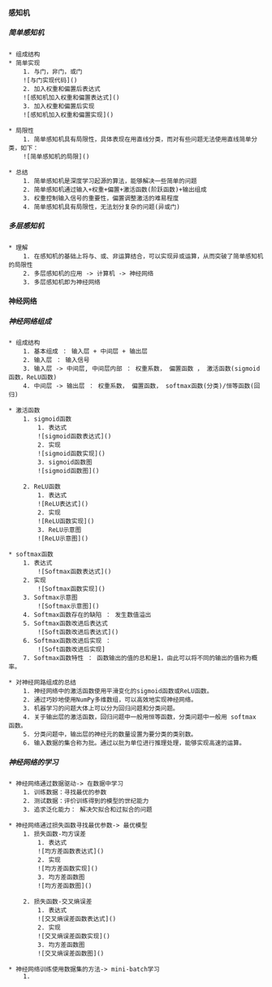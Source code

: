 #### 感知机
##### 简单感知机
	* 组成结构  
	* 简单实现 
		1. 与门，非门，或门  
		![与门实现代码]()
		2. 加入权重和偏置后表达式  
		![感知机加入权重和偏置表达式]()  
		3. 加入权重和偏置后实现
		![感知机加入权重和偏置实现]()  
		
	* 局限性  
		1. 简单感知机具有局限性，具体表现在用直线分类，而对有些问题无法使用直线简单分类，如下：  
		![简单感知机的局限]()  

	* 总结
		1. 简单感知机是深度学习起源的算法，能够解决一些简单的问题  
		2. 简单感知机通过输入+权重+偏置+激活函数(阶跃函数)+输出组成  
		3. 权重控制输入信号的重要性，偏置调整激活的难易程度  
		4. 简单感知机具有局限性，无法划分复杂的问题(异或门)  

##### 多层感知机
	* 理解
		1. 在感知机的基础上将与、或、非运算结合，可以实现异或运算，从而突破了简单感知机的局限性  
		2. 多层感知机的应用 -> 计算机 -> 神经网络  
		3. 多层感知机即为神经网络  
#### 神经网络  
##### 神经网络组成  
	* 组成结构  
		1. 基本组成 ： 输入层 + 中间层 + 输出层  
		2. 输入层 ： 输入信号  
		3. 输入层 -> 中间层, 中间层内部 ： 权重系数， 偏置函数 ， 激活函数(sigmoid 函数，ReLU函数)  
		4. 中间层 -> 输出层 ： 权重系数， 偏置函数， softmax函数(分类)/恒等函数(回归)   
 
	* 激活函数  
		1. sigmoid函数
			1. 表达式  
			![sigmoid函数表达式]()  
			2. 实现  
			![sigmoid函数实现]()  
			3. sigmoid函数图  
			![sigmoid函数图]()  

		2. ReLU函数  
			1. 表达式  
			![ReLU表达式]()  
			2. 实现  
			![ReLU函数实现]()
			3. ReLU示意图  
			![ReLU示意图]() 

	* softmax函数  
		1. 表达式  
			![Softmax函数表达式]()  
		2. 实现  
			![Softmax函数实现]()  
		3. Softmax示意图  
			![Softmax示意图]()
		4. Softmax函数存在的缺陷 ： 发生数值溢出  
		5. Softmax函数改进后表达式  
		 	![Soft函数改进后表达式]()
		6. Softmax函数改进后实现 ： 
			![Soft函数改进后实现]
		7. Softmax函数特性 ： 函数输出的值的总和是1，由此可以将不同的输出的值称为概率。  
	
	* 对神经网路组成的总结  
		1. 神经网络中的激活函数使用平滑变化的sigmoid函数或ReLU函数。  
		2. 通过巧妙地使用NumPy多维数组，可以高效地实现神经网络。  
		3. 机器学习的问题大体上可以分为回归问题和分类问题。  
		4. 关于输出层的激活函数，回归问题中一般用恒等函数，分类问题中一般用 softmax 函数。  
		5. 分类问题中，输出层的神经元的数量设置为要分类的类别数。  
		6. 输入数据的集合称为批。通过以批为单位进行推理处理，能够实现高速的运算。  

##### 神经网络的学习  
	* 神经网络通过数据驱动-> 在数据中学习
		1. 训练数据：寻找最优的参数  
		2. 测试数据：评价训练得到的模型的世纪能力  
		3. 追求泛化能力： 解决欠拟合和过拟合的问题    
		  
	* 神经网络通过损失函数寻找最优参数-> 最优模型  
		1. 损失函数-均方误差  
			1. 表达式  
			![均方差函数表达式]()  
			2. 实现  
			![均方差函数实现]()  
			3. 均方差函数图  
			![均方差函数图]()  

		2. 损失函数-交叉熵误差  
			1. 表达式  
			![交叉熵误差函数表达式]()  
			2. 实现  
			![交叉熵误差函数实现]()  
			3. 均方差函数图  
			![交叉熵误差函数图]()  

	* 神经网络训练使用数据集的方法-> mini-batch学习  
		1. 
